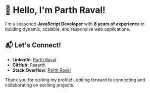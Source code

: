 # 👋 Hello, I'm Parth Raval!

I'm a seasoned **JavaScript Developer** with **8 years of experience** in building dynamic, scalable, and responsive web applications.

## 📬 **Let's Connect!**
- **LinkedIn**: [Parth Raval](https://www.linkedin.com/in/parth-raval/)
- **GitHub**: [Paaarth](https://github.com/Paaarth)
- **Stack Overflow**: [Parth Raval](https://stackoverflow.com/users/5734387/parth-raval)

Thank you for visiting my profile! Looking forward to connecting and collaborating on exciting projects. 
